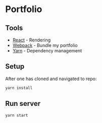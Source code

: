 # Portfolio

## Tools
* [React](https://facebook.github.io/react/docs/getting-started.html) - Rendering
* [Webpack](https://github.com/webpack/webpack) - Bundle my portfolio
* [Yarn](https://yarnpkg.com/en/) - Dependency management

## Setup
After one has cloned and navigated to repo:

```bash
yarn install
```

## Run server

```bash
yarn start
```

